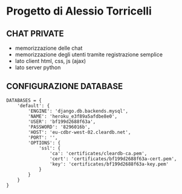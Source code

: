 # Progetto di Alessio Torricelli

## CHAT PRIVATE

- memorizzazione delle chat
- memorizzazione degli utenti tramite registrazione semplice
- lato client html, css, js (ajax)
- lato server python

## CONFIGURAZIONE DATABASE

	DATABASES = {
		'default': {
			'ENGINE': 'django.db.backends.mysql', 
			'NAME': 'heroku_e3f89a5afdbe8e0',
			'USER': 'bf199d2688f63a',
			'PASSWORD': '8296016b',
			'HOST': 'eu-cdbr-west-02.cleardb.net',
			'PORT': '',
			'OPTIONS': {
				'ssl': {
					'ca': 'certificates/cleardb-ca.pem',
					'cert': 'certificates/bf199d2688f63a-cert.pem',
					'key': 'certificates/bf199d2688f63a-key.pem'
				}
			}
		}
	}
